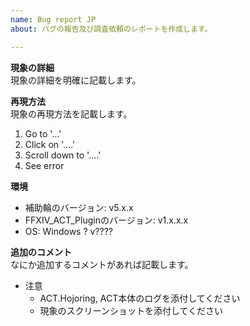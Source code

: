```yaml
---
name: Bug report JP
about: バグの報告及び調査依頼のレポートを作成します。

---
```


**現象の詳細**  
現象の詳細を明確に記載します。

**再現方法**  
現象の再現方法を記載します。
1. Go to '...'
2. Click on '....'
3. Scroll down to '....'
4. See error

**環境**
- 補助輪のバージョン: v5.x.x
- FFXIV_ACT_Pluginのバージョン: v1.x.x.x
- OS: Windows ? v????

**追加のコメント**  
なにか追加するコメントがあれば記載します。

* 注意  
    * ACT.Hojoring, ACT本体のログを添付してください
    * 現象のスクリーンショットを添付してください
